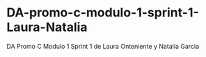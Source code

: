 # DA-promo-c-modulo-1-sprint-1-Laura-Natalia
DA Promo C Modulo 1 Sprint 1 de Laura Onteniente y Natalia Garcia

